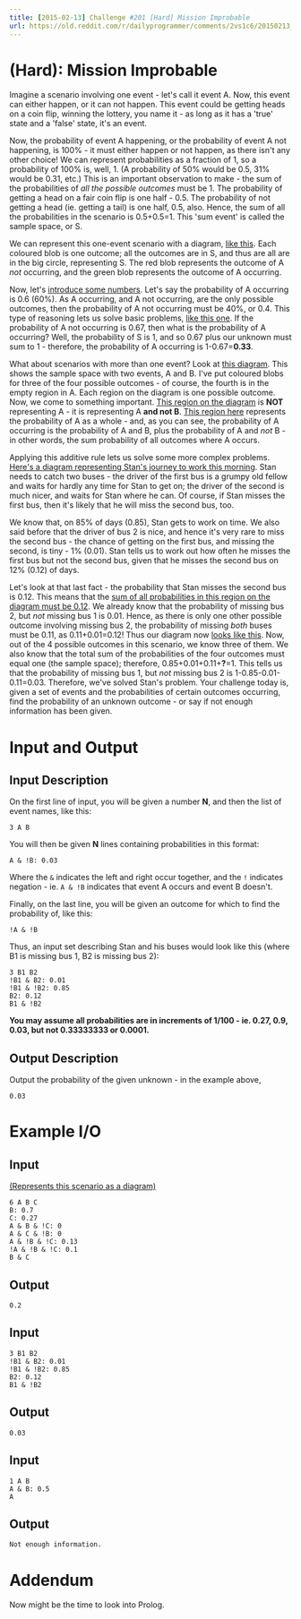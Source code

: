 ```yaml
---
title: [2015-02-13] Challenge #201 [Hard] Mission Improbable
url: https://old.reddit.com/r/dailyprogrammer/comments/2vs1c6/20150213_challenge_201_hard_mission_improbable/
---
```


# **(Hard)**: Mission Improbable

Imagine a scenario involving one event - let's call it event A. Now, this event can either happen, or it can not happen. This event could be getting heads on a coin flip, winning the lottery, you name it - as long as it has a 'true' state and a 'false' state, it's an event.

Now, the probability of event A happening, or the probability of event A not happening, is 100% - it must either happen or not happen, as there isn't any other choice! We can represent probabilities as a fraction of 1, so a probability of 100% is, well, 1. (A probability of 50% would be 0.5, 31% would be 0.31, etc.) This is an important observation to make - the sum of the probabilities of *all the possible outcomes* must be 1. The probability of getting a head on a fair coin flip is one half - 0.5. The probability of not getting a head (ie. getting a tail) is one half, 0.5, also. Hence, the sum of all the probabilities in the scenario is 0.5+0.5=1. This 'sum event' is called the sample space, or S.

We can represent this one-event scenario with a diagram, [like this](http://i.imgur.com/qwmIb6E.png). Each coloured blob is one outcome; all the outcomes are in S, and thus are all are in the big circle, representing S. The red blob represents the outcome of A *not* occurring, and the green blob represents the outcome of A occurring.

Now, let's [introduce some numbers](http://i.imgur.com/avK6iUQ.png). Let's say the probability of A occurring is 0.6 (60%). As A occurring, and A not occurring, are the only possible outcomes, then the probability of A not occurring must be 40%, or 0.4. This type of reasoning lets us solve basic problems, [like this one](http://i.imgur.com/buH6RQn.png). If the probability of A not occurring is 0.67, then what is the probability of A occurring? Well, the probability of S is 1, and so 0.67 plus our unknown must sum to 1 - therefore, the probability of A occurring is 1-0.67=**0.33**.

What about scenarios with more than one event? Look at [this diagram](http://i.imgur.com/xTxM2eV.png). This shows the sample space with two events, A and B. I've put coloured blobs for three of the four possible outcomes - of course, the fourth is in the empty region in A. Each region on the diagram is one possible outcome. Now, we come to something important. [This region on the diagram](http://i.imgur.com/xi0MNZ6.png) is **NOT** representing A - it is representing A **and not B**. [This region here](http://i.imgur.com/GJhGvs5.png) represents the probability of A as a whole - and, as you can see, the probability of A occurring is the probability of A and B, plus the probability of A and *not* B - in other words, the sum probability of all outcomes where A occurs.

Applying this additive rule lets us solve some more complex problems. [Here's a diagram representing Stan's journey to work this morning](http://i.imgur.com/eyQnbyk.png). Stan needs to catch two buses - the driver of the first bus is a grumpy old fellow and waits for hardly any time for Stan to get on; the driver of the second is much nicer, and waits for Stan where he can. Of course, if Stan misses the first bus, then it's likely that he will miss the second bus, too.

We know that, on 85% of days (0.85), Stan gets to work on time. We also said before that the driver of bus 2 is nice, and hence it's very rare to miss the second bus - the chance of getting on the first bus, and missing the second, is tiny - 1% (0.01). Stan tells us to work out how often he misses the first bus but not the second bus, given that he misses the second bus on 12% (0.12) of days.

Let's look at that last fact - the probability that Stan misses the second bus is 0.12. This means that the [sum of all probabilities in this region on the diagram must be 0.12](http://i.imgur.com/p9XM9uo.png). We already know that the probability of missing bus 2, but *not* missing bus 1 is 0.01. Hence, as there is only one other possible outcome involving missing bus 2, the probability of missing *both* buses must be 0.11, as 0.11+0.01=0.12! Thus our diagram now [looks like this](http://i.imgur.com/PqO8HI1.png). Now, out of the 4 possible outcomes in this scenario, we know three of them. We also know that the total sum of the probabilities of the four outcomes must equal one (the sample space); therefore, 0.85+0.01+0.11+**?**=1. This tells us that the probability of missing bus 1, but *not* missing bus 2 is 1-0.85-0.01-0.11=0.03. Therefore, we've solved Stan's problem. Your challenge today is, given a set of events and the probabilities of certain outcomes occurring, find the probability of an unknown outcome - or say if not enough information has been given.

# Input and Output

## Input Description

On the first line of input, you will be given a number **N**, and then the list of event names, like this:

    3 A B

You will then be given **N** lines containing probabilities in this format:

    A & !B: 0.03

Where the `&` indicates the left and right occur together, and the `!` indicates negation - ie. `A & !B` indicates that event A occurs and event B doesn't.

Finally, on the last line, you will be given an outcome for which to find the probability of, like this:

    !A & !B

Thus, an input set describing Stan and his buses would look like this (where B1 is missing bus 1, B2 is missing bus 2):

    3 B1 B2
    !B1 & B2: 0.01
    !B1 & !B2: 0.85
    B2: 0.12
    B1 & !B2

**You may assume all probabilities are in increments of 1/100 - ie. 0.27, 0.9, 0.03, but not 0.33333333 or 0.0001.**

## Output Description

Output the probability of the given unknown - in the example above,

    0.03

# Example I/O

## Input

[(Represents this scenario as a diagram)](http://i.imgur.com/720vIok.png)

    6 A B C
    B: 0.7
    C: 0.27
    A & B & !C: 0
    A & C & !B: 0
    A & !B & !C: 0.13
    !A & !B & !C: 0.1
    B & C

## Output

    0.2

## Input

    3 B1 B2
    !B1 & B2: 0.01
    !B1 & !B2: 0.85
    B2: 0.12
    B1 & !B2

## Output

    0.03

## Input

    1 A B
    A & B: 0.5
    A

## Output

    Not enough information.

# Addendum

Now might be the time to look into Prolog.